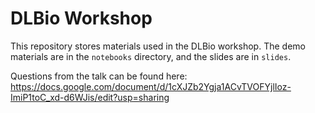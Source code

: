 # DLBio Workshop
This repository stores materials used in the DLBio workshop. 
The demo materials are in the `notebooks` directory, and the slides are in `slides`.

Questions from the talk can be found here: https://docs.google.com/document/d/1cXJZb2Ygja1ACvTVOFYjlIoz-ImiP1toC_xd-d6WJis/edit?usp=sharing
